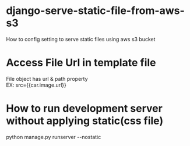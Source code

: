 # django-serve-static-file-from-aws-s3
How to config setting to serve static files using aws s3 bucket

# Access File Url in template file
File object has url & path property  
EX:  src={{car.image.url}}

# How to run development server without applying static(css file) 
python manage.py runserver --nostatic